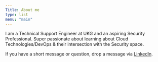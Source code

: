```yaml
---
Title: About me
type: list
menu: "main"
---
```



I am a Technical Support Engineer at UKG and an aspiring Security Professional. Super passionate about learning about Cloud Technologies/DevOps & their intersection with the Security space.

If you have a short message or question, drop a message via [LinkedIn](https://www.linkedin.com/in/anvay-buch/).




